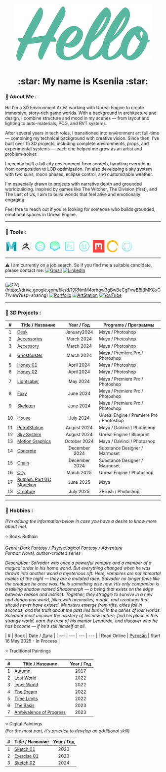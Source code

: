 <div align="center">
 <img src="https://github.com/AlfBerht/AlfBerht/blob/main/Hello/08.png" width="450px"/>
   
 <h1>
  :star: My name is Kseniia :star:
 </h1></div>

### :jigsaw: About Me :

<div>
Hi! I'm a 3D Environment Artist working with Unreal Engine to create immersive, story-rich game worlds.
With a background in architecture and design, I combine structure and mood in my scenes — from layout and lighting to auto-materials, PCG, and RVT systems.

After several years in tech roles, I transitioned into environment art full-time — combining my technical background with creative vision.
Since then, I’ve built over 15 3D projects, including complete environments, props, and experimental systems — each one helped me grow as an artist and problem-solver.

I recently built a full city environment from scratch, handling everything from composition to LOD optimization. I’m also developing a sky system with two suns, moon phases, eclipse control, and customizable weather.

I'm especially drawn to projects with narrative depth and grounded worldbuilding.
Inspired by games like The Witcher, The Division (first), and The Last of Us, I aim to build worlds that feel alive and emotionally engaging.

Feel free to reach out if you're looking for someone who builds grounded, emotional spaces in Unreal Engine.

 ---

### :jigsaw: Tools :

<div>
  <img src="https://github.com/AlfBerht/AlfBerht/blob/main/Logos/Maya%2002.png" title="Maya" alt="Maya" width="40" height="40"/>&nbsp;
  <img src="https://github.com/AlfBerht/AlfBerht/blob/main/Logos/Zbrush.png" title="ZBrush" alt="ZBrush" width="37" height="40"/>&nbsp;
  <img src="https://github.com/AlfBerht/AlfBerht/blob/main/Logos/Substance.png" title="Substance Painter & Designer" alt="Substance Painter & Designer" width="40" height="40"/>&nbsp;
  <img src="https://github.com/AlfBerht/AlfBerht/blob/main/Logos/Marmoset_02.png" title="Marmoset Toolbag" alt="Marmoset Toolbag" width="40" height="40"/>&nbsp;
  <img src="https://github.com/AlfBerht/AlfBerht/blob/main/Logos/Photoshop.png" title="Photoshop" alt="Photoshop" width="40" height="40"/>&nbsp;
  <img src="https://github.com/AlfBerht/AlfBerht/blob/main/Logos/Unreal.png" title="Unreal Engine 5" alt="Unreal Engine 5" width="40" height="40"/>&nbsp;
  <img src="https://github.com/AlfBerht/AlfBerht/blob/main/Logos/QuixelMixer.png" title="QuixelMixer" alt="QuixelMixer" width="37" height="40"/>&nbsp;
  <img src="https://github.com/AlfBerht/AlfBerht/blob/main/Logos/Gaea.png" title="Gaea" alt="Gaea" width="37" height="40"/>&nbsp;
  <img src="https://github.com/AlfBerht/AlfBerht/blob/main/Logos/GitHub.png" title="GitHub" alt="GitHub" width="40" height="40"/>&nbsp;
  
 
</div>

---

:warning: I am currently on a job search. So if you find me a suitable candidate, please contact me: [![Gmail](https://img.shields.io/badge/-Gmail-f03c15?style=flat&logo=gmail&logoColor=white)](mailto:alfberht@gmail.com) [![LinkedIn](https://img.shields.io/badge/-LinkedIn-1589F0?style=flat&logo=Linkedin&logoColor=white)](https://www.linkedin.com/in/alfberht/)

---

[![CV](https://img.shields.io/badge/-CV-31a097?style=flat")](https://drive.google.com/file/d/19RNmM4orhqw3gBwBeCgFvwB8lBMKCxC7/view?usp=sharing) [![Portfolio](https://img.shields.io/badge/-Portfolio-0095b6?style=flat)](https://drive.google.com/file/d/1Wb0CCGzTGyJg2FCi6IesAvHnDg5vXfix/view?usp=sharing) [![ArtStation](https://img.shields.io/badge/-ArtStation-blue?style=flat&logo=artstation&logoColor=white)](https://alfberht.artstation.com/) [![YouTube](https://img.shields.io/badge/YouTube-f03c15?style=flat&logo=youtube&logoColor=white)](https://www.youtube.com/playlist?list=PL5t-oG0fyTFpw8Nwdy6QA4YbA6WEMsOgF)

---
 
### :jigsaw: 3D Projects :<br />
 
|        #        |   Title / Название  |  Year / Год  |  Programs / Программы  |
|  :---:  |   ---  |   :---:   |   ---   |
|        1        |   [Desk](https://drive.google.com/file/d/1M4BBxe5oC1JNOn9r7kTp6dkrlEx0p_r9/view?usp=sharing)  | January2024 | Maya / Photoshop |
|        2        |   [Accessories](https://drive.google.com/file/d/1IoOE6meLWe7u49-FQUVfVE7n5xikAJfN/view?usp=sharing)  | March 2024 | Maya / Photoshop |
|        3        |   [Accessory](https://drive.google.com/file/d/1OW3QgN8i29XwWnagqDtycAaCr9JsRJIV/view?usp=sharing)  | March 2024 | Maya / Photoshop |
|        4        |   [Ghostbuster](https://drive.google.com/drive/folders/1nqLdHAVMjrloypYca6cJJBXgKbx4Ec5K?usp=sharing)  | March 2024 | Maya / Premiere Pro / Photoshop |
|        5        |   [Honey 01](https://drive.google.com/file/d/1wtnyWrhgNHshCq3eJhYQ31njl937SkVf/view?usp=sharing)  | April 2024 | Maya / Photoshop |
|        6        |   [Honey 02](https://drive.google.com/file/d/1Xm2dZK3R-eTThtF38ymwtfoHcOU7Vq67/view?usp=sharing)  | April 2024 | Maya / Photoshop |
|        7        |   [Lightsaber](https://drive.google.com/drive/folders/14x3Xt1-Vp38xm165GktvLB3PsXLQ73cI?usp=sharing)  | May 2024 | Maya / Premiere Pro / Photoshop |
|        8        |   [Foxy](https://drive.google.com/drive/folders/1-m11GpZg4VY241gHdr9XADNn5fVviJJG?usp=sharing)  | June 2024 | Maya / Premiere Pro / Photoshop |
|        9        |   [Skeleton](https://drive.google.com/drive/folders/1mCjKsitJAPYiZ_mL7gC-l7pVQmpOnmMp?usp=sharing)  | June 2024 | Maya / Premiere Pro / Photoshop |
|        10       |   [House](https://drive.google.com/file/d/1LTgddAnTO--TWb9P16rhYESoj4O_Xxw4/view?usp=sharing)  | July 2024 | Unreal Engine / Premiere Pro / Photoshop |
|        11       |   [PetrolStation](https://drive.google.com/drive/folders/1a9eKQmY_gjWowrxwlVJvtF3Uj2g3HFjL?usp=sharing)  | August 2024 | Maya / DaVinci / Photoshop |
|        12       |   [Sky System](https://www.youtube.com/playlist?list=PL5t-oG0fyTFpw8Nwdy6QA4YbA6WEMsOgF)  | August 2024  | Unreal Engine / Blueprint |
|        13       |   [Motion Graphics](https://drive.google.com/file/d/1VuL4E5QY9ck3KalFD4jfGsE9OgBx7Qm_/view?usp=sharing)  | October 2024 | Maya / DaVinci / Photoshop |
|        14       |   [Concrete](https://drive.google.com/drive/folders/1c-WtOa708hhC6NwD1WAFz05lZtDB6OHe?usp=sharing)  | December 2024 | Substance Designer / Marmoset |
|        15       |   [Chain](https://drive.google.com/drive/folders/1vaGgtt_6bukveASrpbvgXVrQWzNgoYcp?usp=sharing)  | December 2024 | Substance Designer / Marmoset |
|        16       |   [City](https://drive.google.com/file/d/1momHsVW8YJlQGsey0tT725ElCAaQ0ST8/view?usp=sharing)  | March 2025 | Unreal Engine / Photoshop |
|        17       |   [Ruthain. Part 01: Modeling](https://youtu.be/P0POzTQO6vQ)  | June 2025 | Maya |
|        18       |   [Creature](https://drive.google.com/file/d/1ddLBHWDeGSPF9KP-TzbMdj3Ya4cxUsKB/view?usp=sharing)  | July 2025 | ZBrush / Photoshop |


---

### :jigsaw: Hobbies :
*(I'm adding the information below in case you have a desire to know more about me).*

:star: Book: Ruthain<br />

*Genre: Dark Fantasy / Psychological Fantasy / Adventure<br />
Format: Novel, author-created series*

*Description:
Salvador was once a powerful vampire and a member of a magical order in his home world. But everything changed when he was thrown into another world a mysterious rift. Here, vampires are not immortal nobles of the night — they are a mutated race. Salvador no longer feels like the creature he once was. He is something else now.
His only companion is a talking shadow named Shadomorph — a being that exists on the edge between reason and instinct. Together, they struggle to survive in a new and dangerous world, filled with anomalies, magic, and creatures that should never have existed. Monsters emerge from rifts, cities fall in seconds, and the truth about the past lies buried in the ashes of lost worlds.
Salvador must uncover the mystery of his new nature, find his place in this strange world, earn the trust of his mentor Leonardo, and discover who he has become — if he’s still himself at all.*

|        #         |   Book    |  Date / Дата  |
|  ---   |   ---   |    ---   |    ---   |
|   Read Online   |   [Рутхэйн](https://www.patreon.com/c/Ruthain)  |   Start 16 May 2025 - In Process   |

:star: Traditional Paintings

|        #        |   Title / Название  |  Year / Год  |
|  :---:  |   ---   |   :---:   |
|        1        |   [Autumn](https://drive.google.com/file/d/1DBa47JxikiwHDlw9U1h5sT3SipVPm5S4/view?usp=sharing)  |  2017 |
|        2        |   [Lost World](https://drive.google.com/file/d/11g6oWoYq0-GCu2RhoU_nUNLI99UlVwl0/view?usp=sharing)  |  2022  |
|        3        |   [Inner World](https://drive.google.com/file/d/16kcxnlrMgTZ1_AuCAQECz9ogV63bOliI/view?usp=sharing)  |  2022 |
|        4        |   [The Dream](https://drive.google.com/file/d/1RIs9GdTxuMZNp-UhlEacTHMC3C5gA2hc/view?usp=sharing)  |  2022  |
|        5        |   [Time Limits](https://drive.google.com/file/d/1stE9MuxvOv4ZWmWUSL59Ra8jt5Q9UaY0/view?usp=sharing)  |  2022  |
|        6        |   [The Basis](https://drive.google.com/file/d/1hS1VAhwMsNsMn-YZOLNo2_7RAPaNKWYZ/view?usp=sharing)  |  2023  |
|        7        |   [Ambivalence of Progress](https://drive.google.com/file/d/182wLnzDcUGDtFCa1jY97kaGjO_q2NKr6/view?usp=sharing)  |  2023  |

:star: Digital Paintings<br />
*(For the most part, it's practice to develop an additional skill)*


|        #        |   Title / Название  |  Year / Год  |
|  :---:  |   ---   |   :---:   |
|        1        |   [Sketch 01](https://drive.google.com/file/d/1v47SM1FFe_NwVsH4PTtHQJ3_8q45d2QP/view?usp=sharing)  |  2023  |
|        2        |   [Exercise 01](https://drive.google.com/file/d/1RoE1j0IVdRB9kAq6D8rbL_DMcv7pBMKe/view?usp=sharing)  |  2023  |
|        3        |   [Sketch 02](https://drive.google.com/file/d/1BL3aiXyXuWC5sfJiR9te2kRCn9ZkfSOt/view?usp=sharing)  |  2024  |
